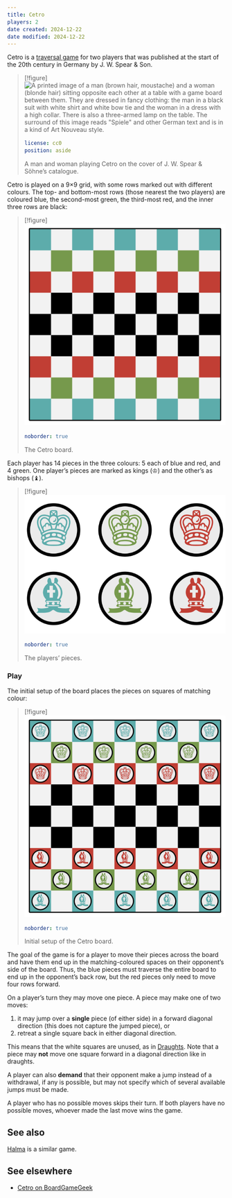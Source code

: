 ```yaml
---
title: Cetro
players: 2
date created: 2024-12-22
date modified: 2024-12-22
---
```


Cetro is a [traversal game](articles/families/traversal-games/traversal-games.md) for two players that was  published at the start of the 20th century in Germany by J. W. Spear & Son.

> [!figure]
> ![A printed image of a man (brown hair, moustache) and a woman (blonde hair) sitting opposite each other at a table with a game board between them. They are dressed in fancy clothing: the man in a black suit with white shirt and white bow tie and the woman in a dress with a high collar. There is also a three-armed lamp on the table. The surround of this image reads "Spiele" and other German text and is in a kind of Art Nouveau style.](games/cetro/J.W.Spear.jpg)
> ```yaml
> license: cc0
> position: aside
> ```
> A man and woman playing Cetro on the cover of J. W. Spear & Söhne’s catalogue.

Cetro is played on a 9×9 grid, with some rows marked out with different colours.
The top- and bottom-most rows (those nearest the two players) are coloured blue,
the second-most green, the third-most red, and the inner three rows are black:

> [!figure]
> ![](cetro_board.svg)
> ```yaml
> noborder: true
> ```
> The Cetro board.

Each player has 14 pieces in the three colours: 5 each of blue and red, and 4
green. One player’s pieces are marked as kings (&#x2654;) and the other’s as
bishops (&#x265D;).

> [!figure]
> ![](cetro_pieces.svg)
> ```yaml
> noborder: true
> ```
> The players’ pieces.

### Play

The initial setup of the board places the pieces on squares of matching colour:

> [!figure]
> ![](cetro_setup.svg)
> ```yaml
> noborder: true
> ```
> Initial setup of the Cetro board.

The goal of the game is for a player to move their pieces across the board and
have them end up in the matching-coloured spaces on their opponent’s side of the
board. Thus, the blue pieces must traverse the entire board to end up in the
opponent’s back row, but the red pieces only need to move four rows forward.

On a player’s turn they may move one piece. A piece may make one of two moves:

1. it may jump over a **single** piece (of either side) in a forward diagonal
   direction (this does not capture the jumped piece), or
2. retreat a single square back in either diagonal direction.

This means that the white squares are unused, as in [Draughts](games/draughts/draughts.md). Note that a piece may **not** move one square forward in a diagonal direction like in draughts.

A player can also **demand** that their opponent make a jump instead of a withdrawal, if any is possible, but may not specify which of several available jumps must be made.

A player who has no possible moves skips their turn. If both players have no possible moves, whoever made the last move wins the game.

## See also

[Halma](games/halma/halma.md) is a similar game.

## See elsewhere

* [Cetro on BoardGameGeek](https://boardgamegeek.com/boardgame/237239/cetro)
